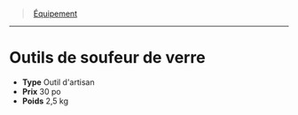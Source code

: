 ﻿---
!EquipmentItem
Type: Outil d'artisan
Price: 30 po
Weight: 2,5 kg
Id: equipment_hd.md#outils-de-soufeur-de-verre
ParentLink: equipment_hd.md#Équipement
Name: Outils de soufeur de verre
ParentName: Équipement
NameLevel: 1
Attributes:
  Name: Outils de soufeur de verre
  Markdown: >+
    # <!--Name-->Outils de soufeur de verre<!--/Name-->


    - **Type** <!--Type-->Outil d'artisan<!--/Type-->

    - **Prix** <!--Price-->30 po<!--/Price-->

    - **Poids** <!--Weight-->2,5 kg<!--/Weight-->

  Type: Outil d'artisan
  Price: 30 po
  Weight: 2,5 kg
AttributesDictionary: >+
  Name: Outils de soufeur de verre

  Markdown: >+

    # <!--Name-->Outils de soufeur de verre<!--/Name-->





    - **Type** <!--Type-->Outil d'artisan<!--/Type-->



    - **Prix** <!--Price-->30 po<!--/Price-->



    - **Poids** <!--Weight-->2,5 kg<!--/Weight-->



  Type: Outil d'artisan

  Price: 30 po

  Weight: 2,5 kg

---
> [Équipement](hd_equipment.md)

---

# Outils de soufeur de verre

- **Type** Outil d'artisan
- **Prix** 30 po
- **Poids** 2,5 kg

